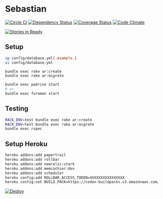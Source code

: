 # Sebastian
[![Circle CI](https://circleci.com/gh/sue445/sebastian-badge/tree/master.svg?style=svg)](https://circleci.com/gh/sue445/sebastian-badge/tree/master)
[![Dependency Status](https://gemnasium.com/sue445/sebastian-badge.svg)](https://gemnasium.com/sue445/sebastian-badge)
[![Coverage Status](https://coveralls.io/repos/sue445/sebastian-badge/badge.svg)](https://coveralls.io/r/sue445/sebastian-badge)
[![Code Climate](https://codeclimate.com/github/sue445/sebastian-badge/badges/gpa.svg)](https://codeclimate.com/github/sue445/sebastian-badge)

[![Stories in Ready](https://badge.waffle.io/sue445/sebastian-badge.svg?label=ready&title=Ready)](http://waffle.io/sue445/sebastian-badge)

## Setup
```bash
cp config/database.yml{.example,}
vi config/database.yml

bundle exec rake ar:create
bundle exec rake ar:migrate

bundle exec padrino start
# or
bundle exec foreman start
```

## Testing
```bash
RACK_ENV=test bundle exec rake ar:create
RACK_ENV=test bundle exec rake ar:migrate
bundle exec rspec
```

## Setup Heroku
```bash
heroku addons:add papertrail
heroku addons:add rollbar
heroku addons:add newrelic:stark
heroku addons:add memcachier:dev
heroku addons:add scheduler
heroku config:add ROLLBAR_ACCESS_TOKEN=XXXXXXXXXXXXXXXX
heroku config:set BUILD_PACK=https://codon-buildpacks.s3.amazonaws.com/buildpacks/groonga/rroonga.tgz
```

[![Deploy](https://www.herokucdn.com/deploy/button.png)](https://heroku.com/deploy)
